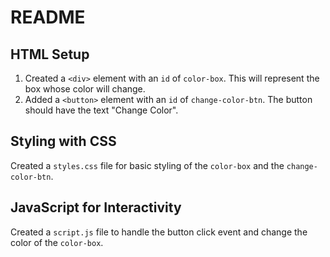 # README

## HTML Setup

1. Created a `<div>` element with an `id` of `color-box`. This will represent the box whose color will change.
2. Added a `<button>` element with an `id` of `change-color-btn`. The button should have the text "Change Color".

## Styling with CSS

Created a `styles.css` file for basic styling of the `color-box` and the `change-color-btn`.

## JavaScript for Interactivity

Created a `script.js` file to handle the button click event and change the color of the `color-box`.